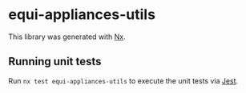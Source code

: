 # equi-appliances-utils

This library was generated with [Nx](https://nx.dev).

## Running unit tests

Run `nx test equi-appliances-utils` to execute the unit tests via [Jest](https://jestjs.io).

